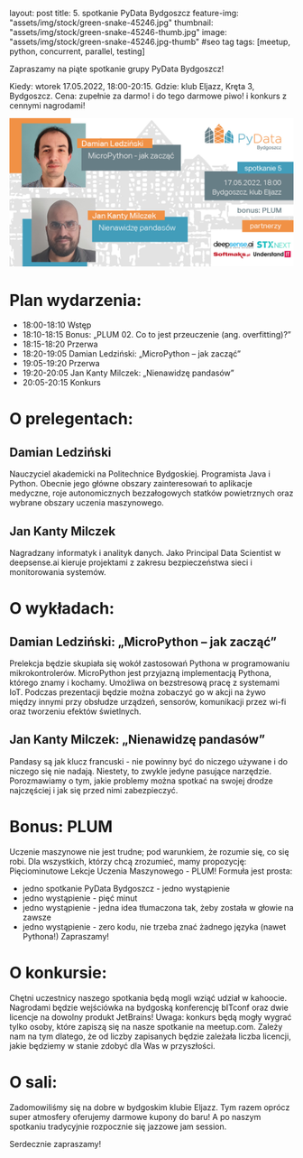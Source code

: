 layout: post
title: 5. spotkanie PyData Bydgoszcz
feature-img: "assets/img/stock/green-snake-45246.jpg"
thumbnail: "assets/img/stock/green-snake-45246-thumb.jpg"
image: "assets/img/stock/green-snake-45246.jpg-thumb" #seo tag
tags: [meetup, python, concurrent, parallel, testing]

Zapraszamy na piąte spotkanie grupy PyData Bydgoszcz!

Kiedy: wtorek 17.05.2022, 18:00-20:15.
Gdzie: klub Eljazz, Kręta 3, Bydgoszcz.
Cena: zupełnie za darmo! i do tego darmowe piwo! i konkurs z cennymi nagrodami!

![Meetup image](/assets/img/meetups/2022.05-fb.jpg)

# Plan wydarzenia:

- 18:00-18:10 Wstęp
- 18:10-18:15 Bonus: „PLUM 02. Co to jest przeuczenie (ang. overfitting)?”
- 18:15-18:20 Przerwa
- 18:20-19:05 Damian Ledziński: „MicroPython – jak zacząć”
- 19:05-19:20 Przerwa
- 19:20-20:05 Jan Kanty Milczek: „Nienawidzę pandasów”
- 20:05-20:15 Konkurs


# O prelegentach:

## Damian Ledziński
Nauczyciel akademicki na Politechnice Bydgoskiej. Programista Java i Python. Obecnie jego główne obszary zainteresowań to aplikacje medyczne, roje autonomicznych bezzałogowych statków powietrznych oraz wybrane obszary uczenia maszynowego.

## Jan Kanty Milczek
Nagradzany informatyk i analityk danych. Jako Principal Data Scientist w deepsense.ai kieruje projektami z zakresu bezpieczeństwa sieci i monitorowania systemów.

# O wykładach:

## Damian Ledziński: „MicroPython – jak zacząć”
Prelekcja będzie skupiała się wokół zastosowań Pythona w programowaniu mikrokontrolerów. MicroPython jest przyjazną implementacją Pythona, którego znamy i kochamy. Umożliwa on bezstresową pracę z systemami IoT. Podczas prezentacji będzie można zobaczyć go w akcji na żywo między innymi przy obsłudze urządzeń, sensorów, komunikacji przez wi-fi oraz tworzeniu efektów świetlnych.

## Jan Kanty Milczek: „Nienawidzę pandasów”
Pandasy są jak klucz francuski - nie powinny być do niczego używane i do niczego się nie nadają. Niestety, to zwykle jedyne pasujące narzędzie. Porozmawiamy o tym, jakie problemy można spotkać na swojej drodze najczęściej i jak się przed nimi zabezpieczyć.

# Bonus: PLUM

Uczenie maszynowe nie jest trudne; pod warunkiem, że rozumie się, co się robi. Dla wszystkich, którzy chcą zrozumieć, mamy propozycję: Pięciominutowe Lekcje Uczenia Maszynowego - PLUM! Formuła jest prosta:
- jedno spotkanie PyData Bydgoszcz - jedno wystąpienie
- jedno wystąpienie - pięć minut
- jedno wystąpienie - jedna idea tłumaczona tak, żeby została w głowie na zawsze
- jedno wystąpienie - zero kodu, nie trzeba znać żadnego języka (nawet Pythona!)
Zapraszamy!

# O konkursie:

Chętni uczestnicy naszego spotkania będą mogli wziąć udział w kahoocie. Nagrodami będzie wejściówka na bydgoską konferencję bITconf oraz dwie licencje na dowolny produkt JetBrains!
Uwaga: konkurs będą mogły wygrać tylko osoby, które zapiszą się na nasze spotkanie na meetup.com. Zależy nam na tym dlatego, że od liczby zapisanych będzie zależała liczba licencji, jakie będziemy w stanie zdobyć dla Was w przyszłości.

# O sali:

Zadomowiliśmy się na dobre w bydgoskim klubie Eljazz. Tym razem oprócz super atmosfery oferujemy darmowe kupony do baru! A po naszym spotkaniu tradycyjnie rozpocznie się jazzowe jam session.

Serdecznie zapraszamy!
